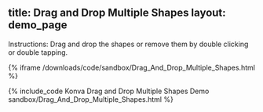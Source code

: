 title: Drag and Drop Multiple Shapes
layout: demo_page
---

Instructions: Drag and drop the shapes or remove them by double clicking or double tapping.

{% iframe /downloads/code/sandbox/Drag_And_Drop_Multiple_Shapes.html %}

{% include_code Konva Drag and Drop Multiple Shapes Demo sandbox/Drag_And_Drop_Multiple_Shapes.html %}